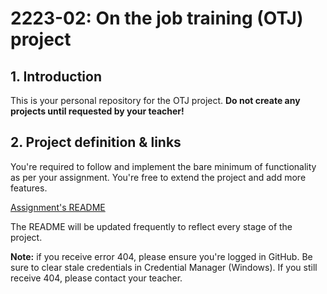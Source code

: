 # 2223-02: On the job training (OTJ) project

## 1. Introduction

This is your personal repository for the OTJ project. **Do not create any projects until requested by your teacher!**

## 2. Project definition & links

You're required to follow and implement the bare minimum of functionality as per your assignment. You're free to extend the project and add more features.

[Assignment's README](https://github.com/codingburgas/2223-otj-12-project-definition)

The README will be updated frequently to reflect every stage of the project.


**Note:** if you receive error 404, please ensure you're logged in GitHub. Be sure to clear stale credentials in Credential Manager (Windows). If you still receive 404, please contact your teacher.

